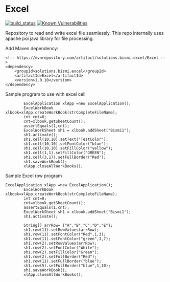 # Excel
[![build_status](https://travis-ci.com/Bismi-Solutions/Excel.svg?branch=master)](https://travis-ci.com/Bismi-Solutions/Excel)    [![Known Vulnerabilities](https://snyk.io/test/github/Bismi-Solutions/Excel/badge.svg?targetFile=pom.xml)](https://snyk.io/test/github/Bismi-Solutions/Excel?targetFile=pom.xml)

Repository to read and write excel file seamlessly. This repo internally uses apache poi java library for file processing.





Add Maven dependency:
```
<!-- https://mvnrepository.com/artifact/solutions.bismi.excel/Excel -->
<dependency>
    <groupId>solutions.bismi.excel</groupId>
    <artifactId>Excel</artifactId>
    <version>1.0.10</version>
</dependency>

```

Sample program to use with excel cell

```
        ExcelApplication xlApp =new ExcelApplication();
        ExcelWorkBook  xlbook=xlApp.createWorkBook(strCompleteFileName);
        int cnt=0;
        cnt=xlbook.getSheetCount();
        assertEquals(1,cnt);
        ExcelWorkSheet sh1 = xlbook.addSheet("Bismi1");
        sh1.activate();
        sh1.cell(10,10).setText("TestColor");
        sh1.cell(10,10).setFontColor("blue");
        sh1.cell(10,10).setFillColor("yellow");
        sh1.cell(1,1).setFillColor("GREEN");
        sh1.cell(3,17).setFullBorder("Red");
        sh1.saveWorkBook();
        xlApp.closeAllWorkBooks();

```

Sample Excel row program

```
ExcelApplication xlApp =new ExcelApplication();
        ExcelWorkBook  xlbook=xlApp.createWorkBook(strCompleteFileName);
        int cnt=0;
        cnt=xlbook.getSheetCount();
        assertEquals(1,cnt);
        ExcelWorkSheet sh1 = xlbook.addSheet("Bismi1");
        sh1.activate();

        String[] arrRow= {"A","B","C","D","E"};
        sh1.row(11).setRowValues(arrRow);
        sh1.row(11).setFontColor("Red",1,3);
        sh1.row(11).setFontColor("green",3,7);
        sh1.row(2).setRowValues(arrRow);
        sh1.row(2).setFontColor("White");
        sh1.row(2).setFillColor("Green");
        sh1.row(2).setFullBorder("Red");
        sh1.row(11).setFullBorder("blue");
        sh1.row(5).setFullBorder("blue",1,10);
        sh1.saveWorkBook();
        xlApp.closeAllWorkBooks();
```







